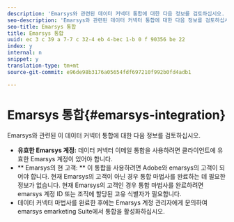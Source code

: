```yaml
---
description: 'Emarsys와 관련된 데이터 커넥터 통합에 대한 다음 정보를 검토하십시오. '
seo-description: 'Emarsys와 관련된 데이터 커넥터 통합에 대한 다음 정보를 검토하십시오. '
seo-title: Emarsys 통합
title: Emarsys 통합
uuid: ec 3 c 39 a 7-7 c 32-4 eb 4-bec 1-b 0 f 90356 be 22
index: y
internal: n
snippet: y
translation-type: tm+mt
source-git-commit: e96de98b3176a05654fdf697210f992b0fd4adb1

---
```



# Emarsys 통합{#emarsys-integration}

Emarsys와 관련된 이 데이터 커넥터 통합에 대한 다음 정보를 검토하십시오.

* **유효한 Emarsys 계정:** 데이터 커넥터 이메일 통합을 사용하려면 클라이언트에 유효한 Emarsys 계정이 있어야 합니다.
* ** Emarsys의 현 고객: ** 이 통합을 사용하려면 Adobe와 emarsys의 고객이 되어야 합니다. 현재 Emarsys의 고객이 아닌 경우 통합 마법사를 완료하는 데 필요한 정보가 없습니다. 현재 Emarsys의 고객인 경우 통합 마법사를 완료하려면 emarsys 계정 ID 또는 조직에 할당된 고유 식별자가 필요합니다.
* 데이터 커넥터 마법사를 완료한 후에는 Emarsys 계정 관리자에게 문의하여 emarsys emarketing Suite에서 통합을 활성화하십시오.

